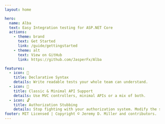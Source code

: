 ```yaml
---
layout: home

hero:
  name: Alba
  text: Easy Integration testing for ASP.NET Core
  actions:
    - theme: brand
      text: Get Started
      link: /guide/gettingstarted
    - theme: alt
      text: View on GitHub
      link: https://github.com/JasperFx/Alba

features:
  - icon: 👀
    title: Declarative Syntax
    details: Write readable tests your whole team can understand.
  - icon: 🤝
    title: Classic & Minimal API Support
    details: Use MVC controllers, minimal APIs or a mix of both.
  - icon: 🔓
    title: Authorization Stubbing
    details: Stop fighting with your authorization system. Modify the shape of your user at the test level.
footer: MIT Licensed | Copyright © Jeremy D. Miller and contributors.
---
```


